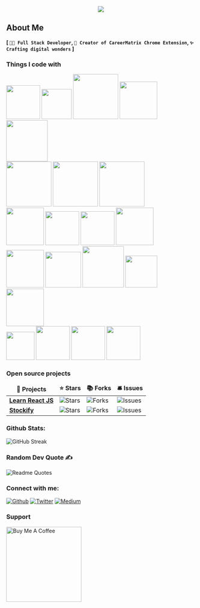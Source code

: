 <!-- <img src="https://github.com/Maran1947/Maran1947/assets/69248165/5c8cff49-9816-433b-91e8-20638b4bf0ea"/> -->
<div align="center">
  <img src="https://github.com/Maran1947/Maran1947/assets/69248165/c8b57b01-3e85-4f9b-ad03-af8c31f77dae"/>
</div> 

  
<!-- <h4 align="center">I am really glad 🤗 to see you here!</h4> -->

<!--
<img src="https://emojis.slackmojis.com/emojis/images/1531849430/4246/blob-sunglasses.gif?1531849430" width="30"/> 
-->

## About Me 
__[ `👨‍💻 Full Stack Developer`, `🎯 Creator of CareerMatrix Chrome Extension`, `✨ Crafting digital wonders` ]__
 
<h3>Things I code with</h3>
<p align="left">  
  <img width="90px"  src="https://readme-components.vercel.app/api?component=logo&fill=black&logo=html5&svgfill=f6df1c">
  <img width="80px"  src="https://readme-components.vercel.app/api?component=logo&fill=black&logo=CSS3&svgfill=028dd1">
  <img width="120px"  src="https://readme-components.vercel.app/api?component=logo&fill=black&logo=tailwindcss&svgfill=659b60">
  <img width="100px"  src="https://readme-components.vercel.app/api?component=logo&fill=black&logo=bootstrap&svgfill=659b60">
  <img width="110px"  src="https://readme-components.vercel.app/api?component=logo&fill=black&logo=material-UI&svgfill=659b60">
  <br/>
  <img width="120px"  src="https://readme-components.vercel.app/api?component=logo&fill=black&logo=javascript&svgfill=f6df1c">
  <img width="120px"  src="https://readme-components.vercel.app/api?component=logo&fill=black&logo=typescript&svgfill=2d79c7">
    <img width="120px"  src="https://readme-components.vercel.app/api?component=logo&fill=black&logo=cplusplus&svgfill=028dd1">
  <br/>
  <img width="100px"  src="https://readme-components.vercel.app/api?component=logo&fill=black&logo=webpack&svgfill=8ed5fa">
  <img width="90px"  src="https://readme-components.vercel.app/api?component=logo&fill=black&logo=react&animation=spin&svgfill=15d8fe">  
  <img width="90px"  src="https://readme-components.vercel.app/api?component=logo&fill=black&logo=redux&animation=spin&svgfill=15d8fe">  
  <img width="100px"  src="https://readme-components.vercel.app/api?component=logo&fill=black&logo=next.js&animation=spin&svgfill=15d8fe">  
  <br/>
  <img width="100px"  src="https://readme-components.vercel.app/api?component=logo&fill=black&logo=node.js&svgfill=659b60">
  <img width="95px"  src="https://readme-components.vercel.app/api?component=logo&fill=black&logo=mongodb&svgfill=659b60">
  <img width="110px"  src="https://readme-components.vercel.app/api?component=logo&fill=black&logo=postgresql&svgfill=659b60">
  <img width="85px"  src="https://readme-components.vercel.app/api?component=logo&fill=black&logo=mysql&svgfill=f29221">
  <img width="100px"  src="https://readme-components.vercel.app/api?component=logo&fill=black&logo=firebase&svgfill=ffcd33">
  <br/>
  <img width="75px"  src="https://readme-components.vercel.app/api?component=logo&fill=black&logo=git&svgfill=f44d27">
   <img width="90px"  src="https://readme-components.vercel.app/api?component=logo&fill=black&logo=kotlin&svgfill=a236f7">
  <img width="90px"  src="https://readme-components.vercel.app/api?component=logo&fill=black&logo=android&svgfill=3ddd85">
   <img width="90px"  src="https://readme-components.vercel.app/api?component=logo&fill=black&logo=figma&svgfill=5551ff">
</p>

<h3>Open source projects</h3>
<table>
  <thead align="center">
    <tr border: none;>
      <td><b>🎁 Projects</b></td>
      <td><b>⭐ Stars</b></td>
      <td><b>📚 Forks</b></td>
      <td><b>🛎 Issues</b></td>
    </tr>
  </thead>
  <tbody>
    <tr>
      <td><a href="https://github.com/maran1947/learn_react_js"><b>Learn React JS</b></a></td>
      <td><img alt="Stars" src="https://img.shields.io/github/stars/maran1947/learn_react_js?style=flat-square&labelColor=343b41"/></td>
      <td><img alt="Forks" src="https://img.shields.io/github/forks/maran1947/learn_react_js?style=flat-square&labelColor=343b41"/></td>
      <td><img alt="Issues" src="https://img.shields.io/github/issues/maran1947/learn_react_js?style=flat-square&labelColor=343b41"/></td>
<!--       <td><img alt="Pull Requests" src="https://img.shields.io/github/issues-pr/maran1947/learn_react_js?style=flat-square&labelColor=343b41"/></td> -->
<!--       <td><img alt="Pull Requests" src="https://img.shields.io/github/contributors/maran1947/learn_react_js?style=flat-square&labelColor=343b41"/></td> -->
    </tr>
    <tr>
      <td><a href="https://github.com/Maran1947/Stockify"><b>Stockify</b></a></td>
      <td><img alt="Stars" src="https://img.shields.io/github/stars/maran1947/stockify?style=flat-square&labelColor=343b41"/></td>
      <td><img alt="Forks" src="https://img.shields.io/github/forks/maran1947/stockify?style=flat-square&labelColor=343b41"/></td>
      <td><img alt="Issues" src="https://img.shields.io/github/issues/maran1947/stockify?style=flat-square&labelColor=343b41"/></td>
<!--       <td><img alt="Pull Requests" src="https://img.shields.io/github/issues-pr/maran1947/stockify?style=flat-square&labelColor=343b41"/></td> -->
<!--       <td><img alt="Pull Requests" src="https://img.shields.io/github/contributors/maran1947/Stockify?style=flat-square&labelColor=343b41"/></td> -->
    </tr>
  </tbody>
</table>

### Github Stats:
![GitHub Streak](https://github-readme-streak-stats.herokuapp.com?user=maran1947&theme=blueberry&date_format=M%20j%5B%2C%20Y%5D)
<!-- 
(![](https://komarev.com/ghpvc/?username=maran1947))  
<p>&nbsp;<img align="center" src="https://github-readme-stats.vercel.app/api?username=maran1947&show_icons=true&locale=en&theme=gotham" alt="maran1947" /></p>
-->

### Random Dev Quote ✍
![Readme Quotes](https://quotes-github-readme.vercel.app/api?type=horizontal&theme=algolia)

### Connect with me:
<p>
 <a href="https://github.com/maran1947" target="_blank"><img alt="Github" src="https://img.shields.io/badge/GitHub-%2312100E.svg?&style=for-the-badge&logo=Github&logoColor=white" /></a> 
 <a href="https://twitter.com/maran_1947" target="_blank"><img alt="Twitter" src="https://img.shields.io/badge/twitter-%231DA1F2.svg?&style=for-the-badge&logo=twitter&logoColor=white" /></a> 
 <a href="https://medium.com/@abhishekmaran" target="_blank"><img alt="Medium" src="https://img.shields.io/badge/medium-%2312100E.svg?&style=for-the-badge&logo=medium&logoColor=white" /></a>
</p>

### Support
 <!-- <a href="https://www.buymeacoffee.com/abhishekmaran" target="_blank"><img src="https://cdn.buymeacoffee.com/buttons/default-orange.png" alt="Buy Me A Coffee" height="41" width="174"></a> -->
 <p align="left">
  <a href="https://www.buymeacoffee.com/abhishekmaran" target="_blank">
    <img src="https://cdn.buymeacoffee.com/buttons/v2/default-red.png" alt="Buy Me A Coffee" width="200">
  </a>
</p>
